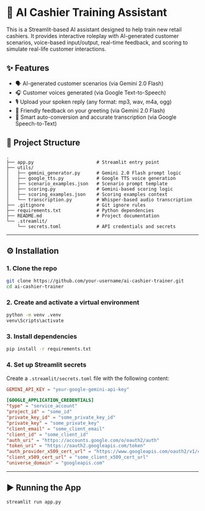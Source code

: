 # 🧠 AI Cashier Training Assistant

This is a Streamlit-based AI assistant designed to help train new retail cashiers. It provides interactive roleplay with AI-generated customer scenarios, voice-based input/output, real-time feedback, and scoring to simulate real-life customer interactions.


## ✨ Features

- 🗣️ AI-generated customer scenarios (via Gemini 2.0 Flash)
- 🎧 Customer voices generated (via Google Text-to-Speech)
- 🎙️ Upload your spoken reply (any format: mp3, wav, m4a, ogg)
- 🧠 Friendly feedback on your greeting (via Gemini 2.0 Flash)
- 🎯 Smart auto-conversion and accurate transcription (via Google Speech-to-Text)



## 🧱 Project Structure

```
.
├── app.py                       # Streamlit entry point
├── utils/
│   ├── gemini_generator.py      # Gemini 2.0 Flash prompt logic
│   ├── google_tts.py            # Google TTS voice generation
│   ├── scenario_examples.json   # Scenario prompt template
│   ├── scoring.py               # Gemini-based scoring logic
│   ├── scoring_examples.json    # Scoring examples context
│   └── transcription.py         # Whisper-based audio transcription
├── .gitignore                   # Git ignore rules
├── requirements.txt             # Python dependencies
├── README.md                    # Project documentation
└── .streamlit/
    └── secrets.toml             # API credentials and secrets
```

---

## ⚙️ Installation

### 1. Clone the repo

```bash
git clone https://github.com/your-username/ai-cashier-trainer.git
cd ai-cashier-trainer
```

### 2. Create and activate a virtual environment

```bash
python -m venv .venv
venv\Scripts\activate
```

### 3. Install dependencies

```bash
pip install -r requirements.txt
```

### 4. Set up Streamlit secrets

Create a `.streamlit/secrets.toml` file with the following content:

```toml
GEMINI_API_KEY = "your-google-gemini-api-key"

[GOOGLE_APPLICATION_CREDENTIALS]
"type" = "service_account"
"project_id" = "some_id"
"private_key_id" = "some_private_key_id"
"private_key" = "some_private_key"
"client_email" = "some_client_email"
"client_id" = "some_client_id"
"auth_uri" = "https://accounts.google.com/o/oauth2/auth"
"token_uri" = "https://oauth2.googleapis.com/token"
"auth_provider_x509_cert_url" = "https://www.googleapis.com/oauth2/v1/certs"
"client_x509_cert_url" = "some_client_x509_cert_url"
"universe_domain" = "googleapis.com"
```

---

## ▶️ Running the App

```bash
streamlit run app.py
```